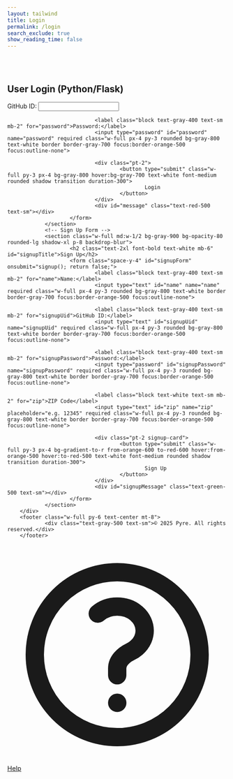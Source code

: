 ```yaml
---
layout: tailwind
title: Login
permalink: /login
search_exclude: true
show_reading_time: false
---
```


<div class="min-h-screen w-full flex flex-col items-center justify-center bg-black bg-opacity-95 bg-[url('/api/placeholder/1920/1080')] bg-cover bg-center bg-blend-overlay py-12 px-4">
        <br>
        <br>
        <div class="flex flex-col md:flex-row gap-8 w-full max-w-4xl">
                <!-- Python Login Form -->
                <section class="w-full md:w-1/2 bg-gray-900 bg-opacity-80 rounded-lg shadow-xl p-8 backdrop-blur">
                        <h2 class="text-2xl font-bold text-white mb-6" id="pythonTitle">User Login (Python/Flask)</h2>
                        <form class="space-y-4" id="pythonForm" onsubmit="pythonLogin(); return false;">
                                <label class="block text-gray-400 text-sm mb-2" for="uid">GitHub ID:</label>
                                <input type="text" id="uid" name="uid" required class="w-full px-4 py-3 rounded bg-gray-800 text-white border border-gray-700 focus:border-orange-500 focus:outline-none">

                                <label class="block text-gray-400 text-sm mb-2" for="password">Password:</label>
                                <input type="password" id="password" name="password" required class="w-full px-4 py-3 rounded bg-gray-800 text-white border border-gray-700 focus:border-orange-500 focus:outline-none">

                                <div class="pt-2">
                                        <button type="submit" class="w-full py-3 px-4 bg-gray-800 hover:bg-gray-700 text-white font-medium rounded shadow transition duration-300">
                                                Login
                                        </button>
                                </div>
                                <div id="message" class="text-red-500 text-sm"></div>
                        </form>
                </section>
                <!-- Sign Up Form -->
                <section class="w-full md:w-1/2 bg-gray-900 bg-opacity-80 rounded-lg shadow-xl p-8 backdrop-blur">
                        <h2 class="text-2xl font-bold text-white mb-6" id="signupTitle">Sign Up</h2>
                        <form class="space-y-4" id="signupForm" onsubmit="signup(); return false;">
                                <label class="block text-gray-400 text-sm mb-2" for="name">Name:</label>
                                <input type="text" id="name" name="name" required class="w-full px-4 py-3 rounded bg-gray-800 text-white border border-gray-700 focus:border-orange-500 focus:outline-none">

                                <label class="block text-gray-400 text-sm mb-2" for="signupUid">GitHub ID:</label>
                                <input type="text" id="signupUid" name="signupUid" required class="w-full px-4 py-3 rounded bg-gray-800 text-white border border-gray-700 focus:border-orange-500 focus:outline-none">

                                <label class="block text-gray-400 text-sm mb-2" for="signupPassword">Password:</label>
                                <input type="password" id="signupPassword" name="signupPassword" required class="w-full px-4 py-3 rounded bg-gray-800 text-white border border-gray-700 focus:border-orange-500 focus:outline-none">

                                <label class="block text-white text-sm mb-2" for="zip">ZIP Code</label>
                                <input type="text" id="zip" name="zip" placeholder="e.g. 12345" required class="w-full px-4 py-3 rounded bg-gray-800 text-white border border-gray-700 focus:border-orange-500 focus:outline-none">

                                <div class="pt-2 signup-card">
                                        <button type="submit" class="w-full py-3 px-4 bg-gradient-to-r from-orange-600 to-red-600 hover:from-orange-500 hover:to-red-500 text-white font-medium rounded shadow transition duration-300">
                                                Sign Up
                                        </button>
                                </div>
                                <div id="signupMessage" class="text-green-500 text-sm"></div>
                        </form>
                </section>
        </div>
        <footer class="w-full py-6 text-center mt-8">
                <div class="text-gray-500 text-sm">© 2025 Pyre. All rights reserved.</div>
        </footer>
</div>

<script type="module">
                                import { login, pythonURI, fetchOptions } from '{{site.baseurl}}/assets/js/api/config.js';

                                // Function to handle Python login
                                window.pythonLogin = function() {
                                                                const options = {
                                                                                                URL: `${pythonURI}/api/authenticate`,
                                                                                                callback: handleLoginResponse,
                                                                                                message: "message",
                                                                                                method: "POST",
                                                                                                cache: "no-cache",
                                                                                                body: {
                                                                                                                                uid: document.getElementById("uid").value,
                                                                                                                                password: document.getElementById("password").value,
                                                                                                }
                                                                };
                                                                login(options);
                                }

                                // Function to handle signup
                                window.signup = function() {
                                                                const signupButton = document.querySelector(".signup-card button");

                                                                // Disable the button and change its color
                                                                signupButton.disabled = true;
                                                                signupButton.style.backgroundColor = '#d3d3d3'; // Light gray to indicate disabled state

                                                                const signupOptions = {
                                                                                                URL: `${pythonURI}/api/user`,
                                                                                                method: "POST",
                                                                                                cache: "no-cache",
                                                                                                body: {
                                                                                                                                name: document.getElementById("name").value,
                                                                                                                                uid: document.getElementById("signupUid").value,
                                                                                                                                password: document.getElementById("signupPassword").value,
                                                                                                }
                                                                };

                                                                fetch(signupOptions.URL, {
                                                                                                method: signupOptions.method,
                                                                                                headers: {
                                                                                                                                "Content-Type": "application/json"
                                                                                                },
                                                                                                body: JSON.stringify(signupOptions.body)
                                                                })
                                                                .then(response => {
                                                                                                if (!response.ok) {
                                                                                                                                throw new Error(`Signup failed: ${response.status}`);
                                                                                                }
                                                                                                return response.json();
                                                                })
                                                                .then(data => {
                                                                                                document.getElementById("signupMessage").textContent = "Signup successful!";
                                                                                                // Optionally redirect to login page or handle as needed
                                                                                                // window.location.href = '{{site.baseurl}}/profile';
                                                                })
                                                                .catch(error => {
                                                                                                console.error("Signup Error:", error);
                                                                                                document.getElementById("signupMessage").textContent = `Signup Error: ${error.message}`;
                                                                                                // Re-enable the button if there is an error
                                                                                                signupButton.disabled = false;
                                                                                                signupButton.style.backgroundColor = ''; // Reset to default color
                                                                });
                                };

                                // Function to handle login response
                                function handleLoginResponse() {
                                                                const URL = `${pythonURI}/api/id`;

                                                                fetch(URL, fetchOptions)
                                                                                                .then(response => {
                                                                                                                                if (!response.ok) {
                                                                                                                                                                throw new Error(`Flask server response: ${response.status}`);
                                                                                                                                }
                                                                                                                                return response.json();
                                                                                                })
                                                                                                .then(data => {
                                                                                                                                if (data.role === 'admin') {
                                                                                                                                                                window.location.href = '{{site.baseurl}}/adminlog';
                                                                                                                                } else {
                                                                                                                                                                window.location.href = '{{site.baseurl}}/userlog';
                                                                                                                                }
                                                                                                })
                                                                                                .catch(error => {
                                                                                                                                console.error("Python Database Error:", error);
                                                                                                                                const errorMsg = `Python Database Error: ${error.message}`;
                                                                                                                                document.getElementById("message").textContent = errorMsg;
                                                                                                });
                                }

                                // Call relevant database functions on the page load
                                window.onload = function() {
                                                                 pythonDatabase();
                                };
</script>

<a href="/pyre_frontend/help/" class="fixed bottom-4 right-4 bg-green-600 text-white rounded-full p-3 shadow-lg hover:bg-green-700 transition duration-200 flex items-center justify-center" title="Help Center" style="font-size:1.05em;">
                <svg xmlns="http://www.w3.org/2000/svg" class="h-6 w-6" fill="none" viewBox="0 0 24 24" stroke="currentColor">
                <path stroke-linecap="round" stroke-linejoin="round" stroke-width="2" d="M9.879 7.519c1.171-1.025 3.071-1.025 4.242 0 1.172 1.025 1.172 2.687 0 3.712-.203.179-.43.326-.67.442-.745.361-1.45.999-1.45 1.827v.75M21 12a9 9 0 11-18 0 9 9 0 0118 0zm-9 5.25h.008v.008H12v-.008z"/>
                </svg>
                <span class="ml-1 font-medium">Help</span>
        </a>
